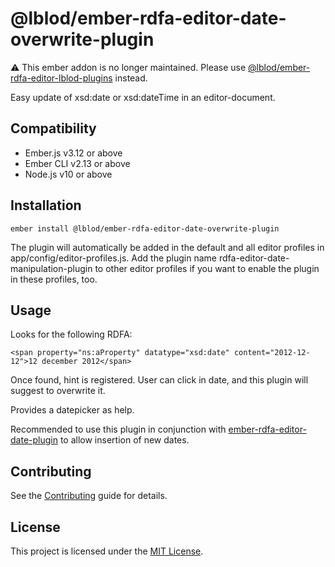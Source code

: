@lblod/ember-rdfa-editor-date-overwrite-plugin
==============================================================================
:warning: This ember addon is no longer maintained. Please use [@lblod/ember-rdfa-editor-lblod-plugins](https://github.com/lblod/ember-rdfa-editor-lblod-plugins) instead.

Easy update of xsd:date or xsd:dateTime in an editor-document.


Compatibility
------------------------------------------------------------------------------

* Ember.js v3.12 or above
* Ember CLI v2.13 or above
* Node.js v10 or above


Installation
------------------------------------------------------------------------------

```
ember install @lblod/ember-rdfa-editor-date-overwrite-plugin
```
The plugin will automatically be added in the default and all editor profiles in app/config/editor-profiles.js. Add the plugin name rdfa-editor-date-manipulation-plugin to other editor profiles if you want to enable the plugin in these profiles, too.


Usage
------------------------------------------------------------------------------

Looks for the following RDFA:
```
<span property="ns:aProperty" datatype="xsd:date" content="2012-12-12">12 december 2012</span>
```
Once found, hint is registered. User can click in date, and this plugin will suggest to overwrite it.

Provides a datepicker as help.

Recommended to use this plugin in conjunction with [ember-rdfa-editor-date-plugin](https://github.com/lblod/ember-rdfa-editor-date-plugin) to allow insertion of new dates.


Contributing
------------------------------------------------------------------------------

See the [Contributing](CONTRIBUTING.md) guide for details.


License
------------------------------------------------------------------------------

This project is licensed under the [MIT License](LICENSE.md).
